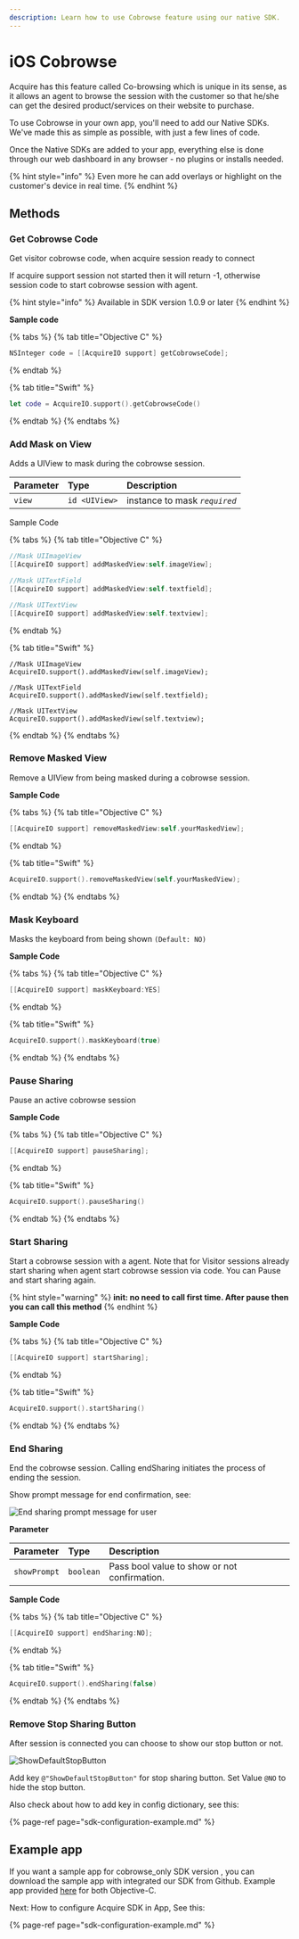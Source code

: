 ```yaml
---
description: Learn how to use Cobrowse feature using our native SDK.
---
```


# iOS Cobrowse

Acquire has this feature called Co-browsing which is unique in its sense, as it allows an agent to browse the session with the customer so that he/she can get the desired product/services on their website to purchase.

To use Cobrowse in your own app, you'll need to add our Native SDKs. We've made this as simple as possible, with just a few lines of code.

Once the Native SDKs are added to your app, everything else is done through our web dashboard in any browser - no plugins or installs needed.

{% hint style="info" %}
Even more he can add overlays or highlight on the customer's device in real time.
{% endhint %}

## Methods

### Get Cobrowse Code

Get visitor cobrowse code, when acquire session ready to connect

If acquire support session not started then it will return -1, otherwise session code to start cobrowse session with agent.

{% hint style="info" %}
Available in SDK version 1.0.9 or later
{% endhint %}

**Sample code**

{% tabs %}
{% tab title="Objective C" %}
```objectivec
NSInteger code = [[AcquireIO support] getCobrowseCode];
```
{% endtab %}

{% tab title="Swift" %}
```swift
let code = AcquireIO.support().getCobrowseCode()
```
{% endtab %}
{% endtabs %}

### Add Mask on View

Adds a UIView to mask during the cobrowse session.

| Parameter | Type | Description |
| :--- | :--- | :--- |
| `view` | `id <UIView>` |  instance to mask _`required`_ |

Sample Code

{% tabs %}
{% tab title="Objective C" %}
```objectivec
//Mask UIImageView
[[AcquireIO support] addMaskedView:self.imageView];

//Mask UITextField
[[AcquireIO support] addMaskedView:self.textfield];

//Mask UITextView
[[AcquireIO support] addMaskedView:self.textview];
```
{% endtab %}

{% tab title="Swift" %}
```text
//Mask UIImageView
AcquireIO.support().addMaskedView(self.imageView);

//Mask UITextField
AcquireIO.support().addMaskedView(self.textfield);

//Mask UITextView
AcquireIO.support().addMaskedView(self.textview);
```
{% endtab %}
{% endtabs %}

### Remove Masked View

Remove a UIView from being masked during a cobrowse session.

**Sample Code**

{% tabs %}
{% tab title="Objective C" %}
```objectivec
[[AcquireIO support] removeMaskedView:self.yourMaskedView];
```
{% endtab %}

{% tab title="Swift" %}
```swift
AcquireIO.support().removeMaskedView(self.yourMaskedView);
```
{% endtab %}
{% endtabs %}

### Mask Keyboard

Masks the keyboard from being shown `(Default: NO)`

**Sample Code**

{% tabs %}
{% tab title="Objective C" %}
```objectivec
[[AcquireIO support] maskKeyboard:YES]
```
{% endtab %}

{% tab title="Swift" %}
```swift
AcquireIO.support().maskKeyboard(true)
```
{% endtab %}
{% endtabs %}

### Pause Sharing

Pause an active cobrowse session

**Sample Code**

{% tabs %}
{% tab title="Objective C" %}
```objectivec
[[AcquireIO support] pauseSharing];
```
{% endtab %}

{% tab title="Swift" %}
```swift
AcquireIO.support().pauseSharing()
```
{% endtab %}
{% endtabs %}

### Start Sharing

Start a cobrowse session with a agent. Note that for Visitor sessions already start sharing when agent start cobrowse session via code. You can Pause and start sharing again.

{% hint style="warning" %}
**init: no need to call first time. After pause then you can call this method**
{% endhint %}

**Sample Code**

{% tabs %}
{% tab title="Objective C" %}
```objectivec
[[AcquireIO support] startSharing];
```
{% endtab %}

{% tab title="Swift" %}
```swift
AcquireIO.support().startSharing()
```
{% endtab %}
{% endtabs %}

### End Sharing

End the cobrowse session. Calling endSharing initiates the process of ending the session.

Show prompt message for end confirmation, see:

![End sharing prompt message for user](../.gitbook/assets/screen-shot-2018-09-24-at-1.11.07-pm.png)

**Parameter**

| **Parameter** | Type | Description |
| :--- | :--- | :--- |
| `showPrompt` | `boolean` | Pass bool value to show or not confirmation. |

**Sample Code**

{% tabs %}
{% tab title="Objective C" %}
```objectivec
[[AcquireIO support] endSharing:NO];
```
{% endtab %}

{% tab title="Swift" %}
```swift
AcquireIO.support().endSharing(false)
```
{% endtab %}
{% endtabs %}

### Remove Stop Sharing Button

After session is connected you can choose to show our stop button or not.

![ShowDefaultStopButton](../.gitbook/assets/showdefaultstopbutton.png)

Add key `@"ShowDefaultStopButton"` for stop sharing button. Set Value `@NO` to hide the stop button.

Also check about how to add key in config dictionary, see this:

{% page-ref page="sdk-configuration-example.md" %}

## Example app

If you want a sample app for cobrowse\_only SDK version , you can download the sample app with integrated our SDK from Github. Example app provided [here](https://github.com/acquireio/acquireio-cobrowse-ios) for both Objective-C.

Next: How to configure Acquire SDK in App, See this:

{% page-ref page="sdk-configuration-example.md" %}



